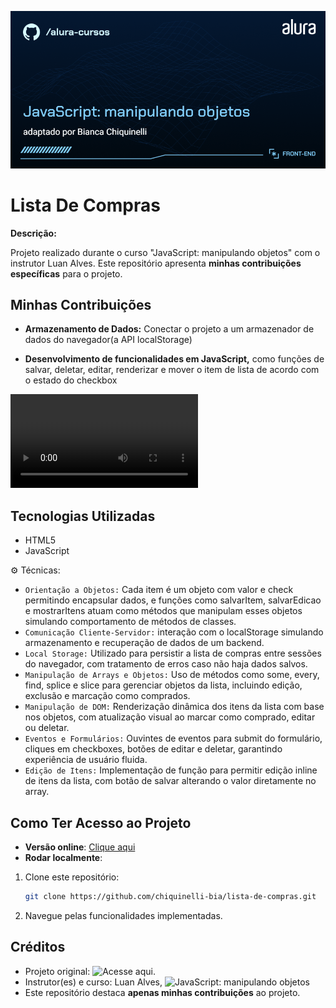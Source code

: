 ![Thumbnail do projeto. O título é "JavaScript: manipulando objetos" e o subtítulo é "adaptado por Bianca Chiquinelli".](Front-end-JavaScript_%20manipulando%20objetos.png)

# Lista De Compras

**Descrição:**

Projeto realizado durante o curso "JavaScript: manipulando objetos" com o instrutor Luan Alves. Este repositório apresenta **minhas contribuições específicas** para o projeto.

## Minhas Contribuições

- **Armazenamento de Dados:** Conectar o projeto a um armazenador de dados do navegador(a API localStorage)

- **Desenvolvimento de funcionalidades em JavaScript,** como funções de salvar, deletar, editar, renderizar e mover o item de lista de acordo com o estado do checkbox

![Demonstração da lista de compras: o usuário adiciona os itens "arroz" e "feijão", edita "feijão" para "macarrão" e salva a alteração. Em seguida, marca "feijão" como comprado, movendo-o para a lista de "Comprados". Depois exclui "macarrão". Ao recarregar a página, os itens permanecem salvos.](Vídeo%20sem%20título%20‐%20Feito%20com%20o%20Clipchamp.mp4)

## Tecnologias Utilizadas

- HTML5
- JavaScript

⚙️ Técnicas:

- `Orientação a Objetos:` Cada item é um objeto com valor e check permitindo encapsular dados, e funções como salvarItem, salvarEdicao e mostrarItens atuam como métodos que manipulam esses objetos simulando comportamento de métodos de classes.
- `Comunicação Cliente-Servidor:` interação com o localStorage simulando armazenamento e recuperação de dados de um backend.
- `Local Storage:` Utilizado para persistir a lista de compras entre sessões do navegador, com tratamento de erros caso não haja dados salvos.
- `Manipulação de Arrays e Objetos:` Uso de métodos como some, every, find, splice e slice para gerenciar objetos da lista, incluindo edição, exclusão e marcação como comprados.
- `Manipulação de DOM:` Renderização dinâmica dos itens da lista com base nos objetos, com atualização visual ao marcar como comprado, editar ou deletar.
- `Eventos e Formulários:` Ouvintes de eventos para submit do formulário, cliques em checkboxes, botões de editar e deletar, garantindo experiência de usuário fluida.
- `Edição de Itens:` Implementação de função para permitir edição inline de itens da lista, com botão de salvar alterando o valor diretamente no array.

## Como Ter Acesso ao Projeto

- **Versão online**: [Clique aqui](https://lista-de-compras-opal-iota.vercel.app/)
- **Rodar localmente**:

1. Clone este repositório:

   ```bash
   git clone https://github.com/chiquinelli-bia/lista-de-compras.git

   ```

2. Navegue pelas funcionalidades implementadas.

## Créditos

- Projeto original: ![Acesse aqui.](https://github.com/alura-cursos/lista-de-compras/tree/projeto-base)
- Instrutor(es) e curso: Luan Alves, ![JavaScript: manipulando objetos](https://cursos.alura.com.br/course/javascript-manipulando-objetos)
- Este repositório destaca **apenas minhas contribuições** ao projeto.
